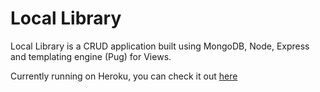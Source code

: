 # Local Library 

Local Library is a CRUD application built using MongoDB, Node, Express and templating engine (Pug) for Views.

Currently running on Heroku, you can check it out [here](https://library-appcrud.herokuapp.com/catalog)